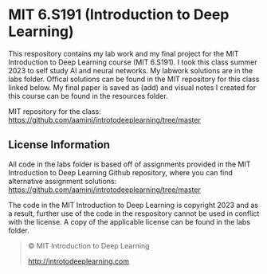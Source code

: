 # MIT 6.S191 (Introduction to Deep Learning)

This respository contains my lab work and my final project for the MIT Introduction to Deep Learning course (MIT 6.S191). I took this class summer 2023 to self study AI and neural networks. My labwork solutions are in the labs folder. Offical solutions can be found in the MIT repository for this class linked below. My final paper is saved as (add) and visual notes I created for this course can be found in the resources folder.

MIT repository for the class: https://github.com/aamini/introtodeeplearning/tree/master

## License Information

All code in the labs folder is based off of assignments provided in the MIT Introduction to Deep Learning Github repository, where you can find alternative assignment solutions: https://github.com/aamini/introtodeeplearning/tree/master

The code in the MIT Introduction to Deep Learning is copyright 2023 and as a result, further use of the code in the respository cannot be used in conflict with the license. A copy of the applicable license can be found in the labs folder.

> © MIT Introduction to Deep Learning
>
> http://introtodeeplearning.com
